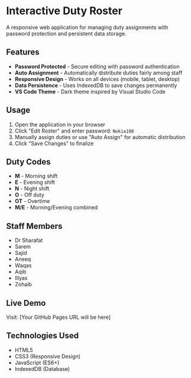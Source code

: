 # Interactive Duty Roster

A responsive web application for managing duty assignments with password protection and persistent data storage.

## Features

- **Password Protected** - Secure editing with password authentication
- **Auto Assignment** - Automatically distribute duties fairly among staff
- **Responsive Design** - Works on all devices (mobile, tablet, desktop)
- **Data Persistence** - Uses IndexedDB to save changes permanently
- **VS Code Theme** - Dark theme inspired by Visual Studio Code

## Usage

1. Open the application in your browser
2. Click "Edit Roster" and enter password: `Nokia108`
3. Manually assign duties or use "Auto Assign" for automatic distribution
4. Click "Save Changes" to finalize

## Duty Codes

- **M** - Morning shift
- **E** - Evening shift  
- **N** - Night shift
- **O** - Off duty
- **OT** - Overtime
- **M/E** - Morning/Evening combined

## Staff Members

- Dr Sharafat
- Sarem
- Sajid
- Aneeq
- Waqas
- Aqib
- Illyas
- Zohaib

## Live Demo

Visit: [Your GitHub Pages URL will be here]

## Technologies Used

- HTML5
- CSS3 (Responsive Design)
- JavaScript (ES6+)
- IndexedDB (Database)
